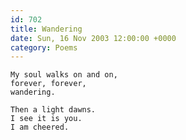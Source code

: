 ```yaml
---
id: 702
title: Wandering
date: Sun, 16 Nov 2003 12:00:00 +0000
category: Poems
---
```


    My soul walks on and on,  
    forever, forever,  
    wandering.

    Then a light dawns.  
    I see it is you.  
    I am cheered.



